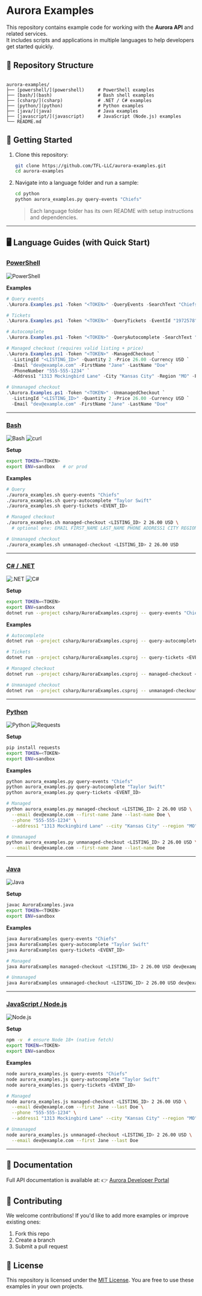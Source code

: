 ﻿# Aurora Examples

This repository contains example code for working with the **Aurora API** and related services.  
It includes scripts and applications in multiple languages to help developers get started quickly.  

## 📂 Repository Structure

```

aurora-examples/
├── [powershell/](powershell)     # PowerShell examples
├── [bash/](bash)                 # Bash shell examples
├── [csharp/](csharp)             # .NET / C# examples
├── [python/](python)             # Python examples
├── [java/](java)                 # Java examples
├── [javascript/](javascript)     # JavaScript (Node.js) examples
└── README.md

```

## 🚀 Getting Started

1. Clone this repository:
   ```bash
   git clone https://github.com/TFL-LLC/aurora-examples.git
   cd aurora-examples
   ```

2. Navigate into a language folder and run a sample:

   ```bash
   cd python
   python aurora_examples.py query-events "Chiefs"
   ```

   > Each language folder has its own README with setup instructions and dependencies.

---

## 🖥️ Language Guides (with Quick Start)

### [PowerShell](powershell)

![PowerShell](https://img.shields.io/badge/PowerShell-7%2B-blue?logo=powershell)

**Examples**

```powershell
# Query events
.\Aurora.Examples.ps1 -Token "<TOKEN>" -QueryEvents -SearchText "Chiefs"

# Tickets
.\Aurora.Examples.ps1 -Token "<TOKEN>" -QueryTickets -EventId "1972578"

# Autocomplete
.\Aurora.Examples.ps1 -Token "<TOKEN>" -QueryAutocomplete -SearchText "Taylor Swift"

# Managed checkout (requires valid listing + price)
.\Aurora.Examples.ps1 -Token "<TOKEN>" -ManagedCheckout `
  -ListingId "<LISTING_ID>" -Quantity 2 -Price 26.00 -Currency USD `
  -Email "dev@example.com" -FirstName "Jane" -LastName "Doe" `
  -PhoneNumber "555-555-1234" `
  -Address1 "1313 Mockingbird Lane" -City "Kansas City" -Region "MO" -PostalCode "64106" -Country "US"

# Unmanaged checkout
.\Aurora.Examples.ps1 -Token "<TOKEN>" -UnmanagedCheckout `
  -ListingId "<LISTING_ID>" -Quantity 2 -Price 26.00 -Currency USD `
  -Email "dev@example.com" -FirstName "Jane" -LastName "Doe"
```

---

### [Bash](bash)

![Bash](https://img.shields.io/badge/Bash-5%2B-black?logo=gnu-bash) ![curl](https://img.shields.io/badge/curl-7.68%2B-lightgrey?logo=curl)

**Setup**

```bash
export TOKEN=<TOKEN>
export ENV=sandbox   # or prod
```

**Examples**

```bash
# Query
./aurora_examples.sh query-events "Chiefs"
./aurora_examples.sh query-autocomplete "Taylor Swift"
./aurora_examples.sh query-tickets <EVENT_ID>

# Managed checkout
./aurora_examples.sh managed-checkout <LISTING_ID> 2 26.00 USD \
  # optional env: EMAIL FIRST_NAME LAST_NAME PHONE ADDRESS1 CITY REGION POSTAL COUNTRY

# Unmanaged checkout
./aurora_examples.sh unmanaged-checkout <LISTING_ID> 2 26.00 USD
```

---

### [C# / .NET](csharp)

![.NET](https://img.shields.io/badge/.NET-8.0-blueviolet?logo=dotnet) ![C#](https://img.shields.io/badge/C%23-10.0-green?logo=csharp)

**Setup**

```bash
export TOKEN=<TOKEN>
export ENV=sandbox
dotnet run --project csharp/AuroraExamples.csproj -- query-events "Chiefs"
```

**Examples**

```bash
# Autocomplete
dotnet run --project csharp/AuroraExamples.csproj -- query-autocomplete "Taylor Swift"

# Tickets
dotnet run --project csharp/AuroraExamples.csproj -- query-tickets <EVENT_ID>

# Managed checkout
dotnet run --project csharp/AuroraExamples.csproj -- managed-checkout <LISTING_ID> 2 26.00 USD dev@example.com Jane Doe "555-555-1234" "1313 Mockingbird Lane" "" "Kansas City" "MO" "64106" "US"

# Unmanaged checkout
dotnet run --project csharp/AuroraExamples.csproj -- unmanaged-checkout <LISTING_ID> 2 26.00 USD dev@example.com Jane Doe
```

---

### [Python](python)

![Python](https://img.shields.io/badge/Python-3.9%2B-blue?logo=python) ![Requests](https://img.shields.io/badge/requests-2.28%2B-yellow)

**Setup**

```bash
pip install requests
export TOKEN=<TOKEN>
export ENV=sandbox
```

**Examples**

```bash
python aurora_examples.py query-events "Chiefs"
python aurora_examples.py query-autocomplete "Taylor Swift"
python aurora_examples.py query-tickets <EVENT_ID>

# Managed
python aurora_examples.py managed-checkout <LISTING_ID> 2 26.00 USD \
  --email dev@example.com --first-name Jane --last-name Doe \
  --phone "555-555-1234" \
  --address1 "1313 Mockingbird Lane" --city "Kansas City" --region "MO" --postal "64106" --country "US"

# Unmanaged
python aurora_examples.py unmanaged-checkout <LISTING_ID> 2 26.00 USD \
  --email dev@example.com --first-name Jane --last-name Doe
```

---

### [Java](java)

![Java](https://img.shields.io/badge/Java-11%2B-red?logo=openjdk)

**Setup**

```bash
javac AuroraExamples.java
export TOKEN=<TOKEN>
export ENV=sandbox
```

**Examples**

```bash
java AuroraExamples query-events "Chiefs"
java AuroraExamples query-autocomplete "Taylor Swift"
java AuroraExamples query-tickets <EVENT_ID>

# Managed
java AuroraExamples managed-checkout <LISTING_ID> 2 26.00 USD dev@example.com Jane Doe "555-555-1234" "1313 Mockingbird Lane" "" "Kansas City" "MO" "64106" "US"

# Unmanaged
java AuroraExamples unmanaged-checkout <LISTING_ID> 2 26.00 USD dev@example.com Jane Doe
```

---

### [JavaScript / Node.js](javascript)

![Node.js](https://img.shields.io/badge/Node.js-18%2B-green?logo=node.js)

**Setup**

```bash
npm -v  # ensure Node 18+ (native fetch)
export TOKEN=<TOKEN>
export ENV=sandbox
```

**Examples**

```bash
node aurora_examples.js query-events "Chiefs"
node aurora_examples.js query-autocomplete "Taylor Swift"
node aurora_examples.js query-tickets <EVENT_ID>

# Managed
node aurora_examples.js managed-checkout <LISTING_ID> 2 26.00 USD \
  --email dev@example.com --first Jane --last Doe \
  --phone "555-555-1234" \
  --address1 "1313 Mockingbird Lane" --city "Kansas City" --region "MO" --postal "64106" --country "US"

# Unmanaged
node aurora_examples.js unmanaged-checkout <LISTING_ID> 2 26.00 USD \
  --email dev@example.com --first Jane --last Doe
```

---

## 📖 Documentation

Full API documentation is available at:
👉 [Aurora Developer Portal](https://developers.tflgroup.com)

## 🤝 Contributing

We welcome contributions! If you'd like to add more examples or improve existing ones:

1. Fork this repo
2. Create a branch
3. Submit a pull request

## 📜 License

This repository is licensed under the [MIT License](LICENSE).
You are free to use these examples in your own projects.
